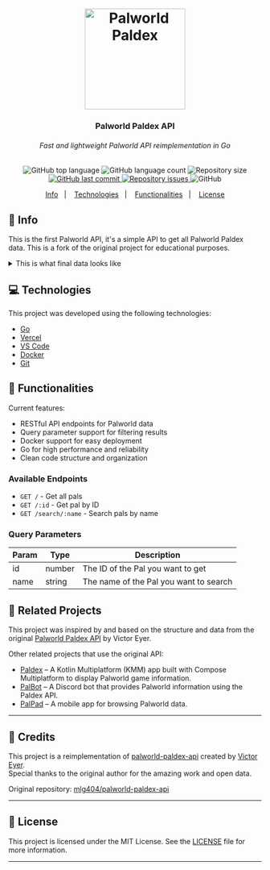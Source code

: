 <h1 align="center">
  <img alt="Palworld Paldex" title="Palworld Paldex" src=".github/pal.png" width="200px" />
</h1>

<h3 align="center">
  Palworld Paldex API
</h3>
<h6 align="center"><i>Fast and lightweight Palworld API reimplementation in Go</i></h6>

<p align="center">
  <img alt="GitHub top language" src="https://img.shields.io/github/languages/top/PedroRBC/paldex-api.svg">

  <img alt="GitHub language count" src="https://img.shields.io/github/languages/count/PedroRBC/paldex-api.svg">

  <img alt="Repository size" src="https://img.shields.io/github/repo-size/PedroRBC/paldex-api.svg">
  <a href="https://github.com/PedroRBC/paldex-api/commits/master">
    <img alt="GitHub last commit" src="https://img.shields.io/github/last-commit/PedroRBC/paldex-api.svg">
  </a>

  <a href="https://github.com/PedroRBC/paldex-api/issues">
    <img alt="Repository issues" src="https://img.shields.io/github/issues/PedroRBC/paldex-api.svg">
  </a>

  <img alt="GitHub" src="https://img.shields.io/github/license/PedroRBC/paldex-api.svg">
</p>

<p align="center">
  <a href="#rocket-info">Info</a>&nbsp;&nbsp;&nbsp;|&nbsp;&nbsp;&nbsp;
  <a href="#computer-technologies">Technologies</a>&nbsp;&nbsp;&nbsp;|&nbsp;&nbsp;&nbsp;
  <a href="#mag_right-functionalities">Functionalities</a>&nbsp;&nbsp;&nbsp;|&nbsp;&nbsp;&nbsp;
  <a href="#memo-license">License</a>
</p>

## :rocket: Info

This is the first Palworld API, it's a simple API to get all Palworld Paldex data. This is a fork of the original project for educational purposes.

<details>
  <summary>This is what final data looks like</summary>

```json
{
  "content": [
    {
      "id": 85,
      "key": "085",
      "image": "/public/images/paldeck/085.png",
      "name": "Relaxaurus",
      "wiki": "https://palworld.fandom.com/wiki/Relaxaurus",
      "types": ["dragon", "water"],
      "imageWiki": "https://static.wikia.nocookie.net/palworld/images/0/01/Relaxaurus_menu.png/",
      "suitability": [
        {
          "type": "watering",
          "image": "/public/images/works/watering.png",
          "level": 2
        },
        {
          "type": "transporting",
          "image": "/public/images/works/transporting.png",
          "level": 1
        }
      ],
      "drops": ["high_quality_pal_oil", "ruby"],
      "aura": {
        "name": "hungry_missile",
        "description": "Can be ridden. Can rapidly fire a missile launcher while mounted.",
        "tech": null
      },
      "description": "Contrary to its blasé appearance, it's quite ferocious.\nIt perceives everything in its sight as prey and will stop at nothing to devour it.",
      "skills": [
        {
          "level": 1,
          "name": "dragon_cannon",
          "type": "dragon",
          "cooldown": 2,
          "power": 30,
          "description": "Hurls an energy ball imbued with draconic energy at an enemy.\n"
        }
      ],
      "stats": {
        "hp": 110,
        "attack": {
          "melee": 110,
          "ranged": 100
        },
        "defense": 70,
        "speed": {
          "ride": 800,
          "run": 650,
          "walk": 60
        },
        "stamina": 100,
        "support": 100
      },
      "asset": "LazyDragon",
      "genus": "monster",
      "rarity": 8,
      "price": 10240,
      "size": "xl"
    }
  ],
  "page": 1,
  "limit": 10,
  "count": 1,
  "total": 1
}
```

</details>

## :computer: Technologies

This project was developed using the following technologies:

- [Go](https://golang.org/)
- [Vercel](https://vercel.com/)
- [VS Code](https://code.visualstudio.com/)
- [Docker](https://www.docker.com/)
- [Git](https://git-scm.com/)

## :mag_right: Functionalities

Current features:

- RESTful API endpoints for Palworld data
- Query parameter support for filtering results
- Docker support for easy deployment
- Go for high performance and reliability
- Clean code structure and organization

### Available Endpoints

- `GET /` - Get all pals
- `GET /:id` - Get pal by ID
- `GET /search/:name` - Search pals by name

### Query Parameters

| Param       | Type   | Description                                           |
| ----------- | ------ | ----------------------------------------------------- |
| id          | number | The ID of the Pal you want to get                     |
| name        | string | The name of the Pal you want to search                |

## :rocket: Related Projects

This project was inspired by and based on the structure and data from the original [Palworld Paldex API](https://github.com/mlg404/palworld-paldex-api) by Victor Eyer.

Other related projects that use the original API:

- [Paldex](https://github.com/viethua99/Paldex) – A Kotlin Multiplatform (KMM) app built with Compose Multiplatform to display Palworld game information.
- [PalBot](https://github.com/nibalizer/palbot-rs/) – A Discord bot that provides Palworld information using the Paldex API.
- [PalPad](https://github.com/Juanvic/PalPad) – A mobile app for browsing Palworld data.

---

## :star2: Credits

This project is a reimplementation of [palworld-paldex-api](https://github.com/mlg404/palworld-paldex-api) created by [Victor Eyer](https://github.com/mlg404).  
Special thanks to the original author for the amazing work and open data.

Original repository: [mlg404/palworld-paldex-api](https://github.com/mlg404/palworld-paldex-api)

---

## :memo: License

This project is licensed under the MIT License. See the [LICENSE](https://github.com/PedroRBC/paldex-api/blob/master/LICENSE) file for more information.


---